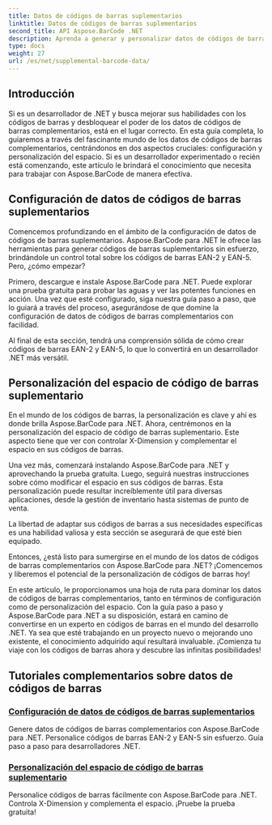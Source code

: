 ```yaml
---
title: Datos de códigos de barras suplementarios
linktitle: Datos de códigos de barras suplementarios
second_title: API Aspose.BarCode .NET
description: Aprenda a generar y personalizar datos de códigos de barras complementarios utilizando Aspose.BarCode para .NET con nuestros tutoriales paso a paso. ¡Mejore sus habilidades con los códigos de barras hoy!
type: docs
weight: 27
url: /es/net/supplemental-barcode-data/
---
```


## Introducción

Si es un desarrollador de .NET y busca mejorar sus habilidades con los códigos de barras y desbloquear el poder de los datos de códigos de barras complementarios, está en el lugar correcto. En esta guía completa, lo guiaremos a través del fascinante mundo de los datos de códigos de barras complementarios, centrándonos en dos aspectos cruciales: configuración y personalización del espacio. Si es un desarrollador experimentado o recién está comenzando, este artículo le brindará el conocimiento que necesita para trabajar con Aspose.BarCode de manera efectiva.

## Configuración de datos de códigos de barras suplementarios

Comencemos profundizando en el ámbito de la configuración de datos de códigos de barras suplementarios. Aspose.BarCode para .NET le ofrece las herramientas para generar códigos de barras suplementarios sin esfuerzo, brindándole un control total sobre los códigos de barras EAN-2 y EAN-5. Pero, ¿cómo empezar? 

Primero, descargue e instale Aspose.BarCode para .NET. Puede explorar una prueba gratuita para probar las aguas y ver las potentes funciones en acción. Una vez que esté configurado, siga nuestra guía paso a paso, que lo guiará a través del proceso, asegurándose de que domine la configuración de datos de códigos de barras complementarios con facilidad.

Al final de esta sección, tendrá una comprensión sólida de cómo crear códigos de barras EAN-2 y EAN-5, lo que lo convertirá en un desarrollador .NET más versátil.

## Personalización del espacio de código de barras suplementario

En el mundo de los códigos de barras, la personalización es clave y ahí es donde brilla Aspose.BarCode para .NET. Ahora, centrémonos en la personalización del espacio de código de barras suplementario. Este aspecto tiene que ver con controlar X-Dimension y complementar el espacio en sus códigos de barras.

Una vez más, comenzará instalando Aspose.BarCode para .NET y aprovechando la prueba gratuita. Luego, seguirá nuestras instrucciones sobre cómo modificar el espacio en sus códigos de barras. Esta personalización puede resultar increíblemente útil para diversas aplicaciones, desde la gestión de inventario hasta sistemas de punto de venta.

La libertad de adaptar sus códigos de barras a sus necesidades específicas es una habilidad valiosa y esta sección se asegurará de que esté bien equipado.

Entonces, ¿está listo para sumergirse en el mundo de los datos de códigos de barras complementarios con Aspose.BarCode para .NET? ¡Comencemos y liberemos el potencial de la personalización de códigos de barras hoy!

En este artículo, le proporcionamos una hoja de ruta para dominar los datos de códigos de barras complementarios, tanto en términos de configuración como de personalización del espacio. Con la guía paso a paso y Aspose.BarCode para .NET a su disposición, estará en camino de convertirse en un experto en códigos de barras en el mundo del desarrollo .NET. Ya sea que esté trabajando en un proyecto nuevo o mejorando uno existente, el conocimiento adquirido aquí resultará invaluable. ¡Comienza tu viaje con los códigos de barras ahora y descubre las infinitas posibilidades!

## Tutoriales complementarios sobre datos de códigos de barras
### [Configuración de datos de códigos de barras suplementarios](./supplemental-barcode-data-configuration/)
Genere datos de códigos de barras complementarios con Aspose.BarCode para .NET. Personalice códigos de barras EAN-2 y EAN-5 sin esfuerzo. Guía paso a paso para desarrolladores .NET.
### [Personalización del espacio de código de barras suplementario](./supplemental-barcode-space-customization/)
Personalice códigos de barras fácilmente con Aspose.BarCode para .NET. Controla X-Dimension y complementa el espacio. ¡Pruebe la prueba gratuita!